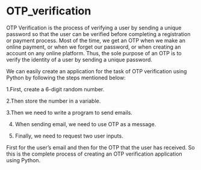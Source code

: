 # OTP_verification
OTP Verification is the process of verifying a user by sending a unique password so that the user can be verified before completing a registration or payment process.
Most of the time, we get an OTP when we make an online payment, or when we forget our password, or when creating an account on any online platform. 
Thus, the sole purpose of an OTP is to verify the identity of a user by sending a unique password. 

We can easily create an application for the task of OTP verification using Python by following the steps mentioned below: 

  1.First, create a 6-digit random number.

  2.Then store the number in a variable.

  3.Then we need to write a program to send emails.

4. When sending email, we need to use OTP as a message.
 
6. Finally, we need to request two user inputs.

First for the user’s email and then for the OTP that the user has received. 
So this is the complete process of creating an OTP verification application using Python.

